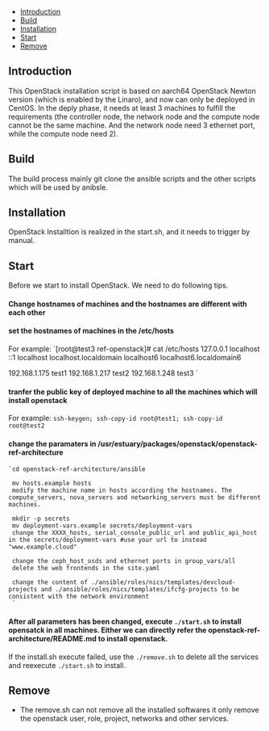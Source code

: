 * [Introduction](#1)
* [Build ](#2)
* [Installation](#3)
* [Start](#4)
* [Remove](#5)

## <a name="1">Introduction</a>

This OpenStack installation script is based on aarch64 OpenStack Newton version (which is enabled by the Linaro), and now can only be deployed in CentOS. In the deply phase, it needs at least 3 machines to fulfill the requirements (the controller node, the network node and the compute node cannot be the same machine. And the network node need 3 ethernet port, while the compute node need 2).


## <a name="2">Build</a>
The build process mainly git clone the ansible scripts and the other scripts which will be used by anibsle.

## <a name="3">Installation</a>
OpenStack Installtion is realized in the start.sh, and it needs to trigger by manual.

## <a name="4">Start</a>

Before we start to install OpenStack. We need to do following tips.
#### Change hostnames of machines and the hostnames are different with each other
#### set the hostnames of machines in the /etc/hosts
For example:
`[root@test3 ref-openstack]# cat /etc/hosts
127.0.0.1   localhost 
::1         localhost localhost.localdomain localhost6 localhost6.localdomain6

192.168.1.175 test1
192.168.1.217 test2
192.168.1.248 test3
`
#### tranfer the public key of deployed machine to all the machines which will install openstack
For example: `ssh-keygen; ssh-copy-id root@test1; ssh-copy-id root@test2`


#### change the paramaters in /usr/estuary/packages/openstack/openstack-ref-architecture
    `cd openstack-ref-architecture/ansible

     mv hosts.example hosts
     modify the machine name in hosts according the hostnames. The compute_servers, nova_servers and networking_servers must be different machines.

     mkdir -p secrets
     mv deployment-vars.example secrets/deployment-vars
     change the XXXX_hosts, serial_console_public_url and public_api_host in the secrets/deployment-vars #use your url to instead "www.example.cloud"

     change the ceph_host_osds and ethernet ports in group_vars/all
     delete the web frontends in the site.yaml

     change the content of ./ansible/roles/nics/templates/devcloud-projects and ./ansible/roles/nics/templates/ifcfg-projects to be consistent with the network environment
     `

#### After all parameters has been changed, execute `./start.sh` to install opensatck in all machines. Either we can directly refer the openstack-ref-architecture/README.md to install openstack.
If the install.sh execute failed,  use the `./remove.sh` to delete all the services and reexecute `./start.sh` to install.

## <a name="5">Remove</a>
-  The remove.sh can not remove all the installed softwares it only remove the openstack user, role, project, networks and other services.
